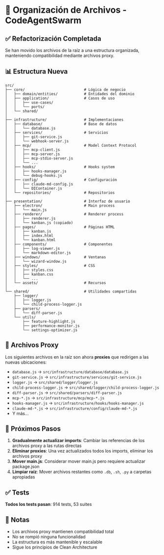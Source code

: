 # 📁 Organización de Archivos - CodeAgentSwarm

## ✅ Refactorización Completada

Se han movido los archivos de la raíz a una estructura organizada, manteniendo compatibilidad mediante archivos proxy.

## 📊 Estructura Nueva

```
src/
├── core/                           # Lógica de negocio
│   ├── domain/entities/            # Entidades del dominio
│   ├── application/                # Casos de uso
│   │   ├── use-cases/
│   │   └── ports/
│   └── shared/
│
├── infrastructure/                 # Implementaciones
│   ├── database/                   # Base de datos
│   │   └── database.js
│   ├── services/                   # Servicios
│   │   ├── git-service.js
│   │   └── webhook-server.js
│   ├── mcp/                        # Model Context Protocol
│   │   ├── mcp-client.js
│   │   ├── mcp-server.js
│   │   ├── mcp-stdio-server.js
│   │   └── ...
│   ├── hooks/                      # Hooks system
│   │   ├── hooks-manager.js
│   │   └── debug-hooks.js
│   ├── config/                     # Configuración
│   │   ├── claude-md-config.js
│   │   └── DIContainer.js
│   └── repositories/               # Repositorios
│
├── presentation/                   # Interfaz de usuario
│   ├── electron/                   # Main process
│   │   └── main.js
│   ├── renderer/                   # Renderer process
│   │   ├── renderer.js
│   │   └── kanban.js (copiado)
│   ├── pages/                      # Páginas HTML
│   │   ├── kanban.js
│   │   ├── index.html
│   │   └── kanban.html
│   ├── components/                 # Componentes
│   │   ├── log-viewer.js
│   │   └── markdown-editor.js
│   ├── windows/                    # Ventanas
│   │   └── wizard-window.js
│   ├── styles/                     # CSS
│   │   ├── styles.css
│   │   ├── kanban.css
│   │   └── ...
│   └── assets/                     # Recursos
│
└── shared/                         # Utilidades compartidas
    ├── logger/
    │   ├── logger.js
    │   └── child-process-logger.js
    ├── parsers/
    │   └── diff-parser.js
    └── utils/
        ├── feature-highlight.js
        ├── performance-monitor.js
        └── settings-optimizer.js
```

## 🔄 Archivos Proxy

Los siguientes archivos en la raíz son ahora **proxies** que redirigen a las nuevas ubicaciones:

- `database.js` → `src/infrastructure/database/database.js`
- `git-service.js` → `src/infrastructure/services/git-service.js`
- `logger.js` → `src/shared/logger/logger.js`
- `child-process-logger.js` → `src/shared/logger/child-process-logger.js`
- `diff-parser.js` → `src/shared/parsers/diff-parser.js`
- `mcp-*.js` → `src/infrastructure/mcp/mcp-*.js`
- `hooks-manager.js` → `src/infrastructure/hooks/hooks-manager.js`
- `claude-md-*.js` → `src/infrastructure/config/claude-md-*.js`
- Y más...

## 🚀 Próximos Pasos

1. **Gradualmente actualizar imports**: Cambiar las referencias de los archivos proxy a las rutas directas
2. **Eliminar proxies**: Una vez actualizados todos los imports, eliminar los archivos proxy
3. **Mover main.js**: Considerar mover main.js pero requiere actualizar package.json
4. **Limpiar raíz**: Mover archivos restantes como `.db`, `.sh`, `.py` a carpetas apropiadas

## ✅ Tests

**Todos los tests pasan**: 914 tests, 53 suites

## 📝 Notas

- Los archivos proxy mantienen compatibilidad total
- No se rompió ninguna funcionalidad
- La estructura es más mantenible y escalable
- Sigue los principios de Clean Architecture